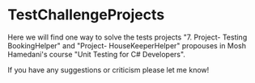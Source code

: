 # TestChallengeProjects

Here we will find one way to solve the tests projects "7. Project- Testing BookingHelper" and "Project- HouseKeeperHelper" propouses in Mosh Hamedani's course "Unit Testing for C# Developers".

If you have any suggestions or criticism please let me know!
